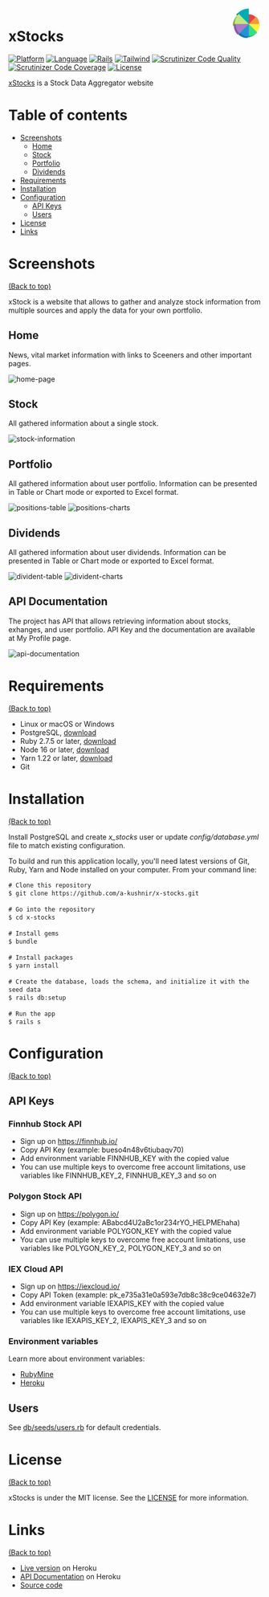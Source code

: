 <a href="http://x-stocks.herokuapp.com/">
    <img src="https://raw.githubusercontent.com/a-kushnir/x-stocks/main/app/assets/images/favicon/favicon.svg" alt="xStocks logo" title="xStocks" align="right" height="60" />
</a>

# xStocks

[![Platform](https://img.shields.io/badge/platform-windows%20%7C%20macos%20%7C%20linux-blue)](https://img.shields.io/badge/platform-windows%20%7C%20macos%20%7C%20linux-blue)
[![Language](https://img.shields.io/badge/language-ruby-orange)](https://img.shields.io/badge/language-ruby-orange)
[![Rails](https://img.shields.io/gem/v/rails?label=rails)](https://img.shields.io/gem/v/rails?label=rails)
[![Tailwind](https://img.shields.io/github/package-json/dependency-version/a-kushnir/x-stocks/tailwindcss?label=tailwind)](https://img.shields.io/github/package-json/dependency-version/a-kushnir/x-stocks/tailwindcss?label=tailwind)
[![Scrutinizer Code Quality](https://img.shields.io/scrutinizer/quality/g/a-kushnir/x-stocks/main)](https://img.shields.io/scrutinizer/quality/g/a-kushnir/x-stocks/main)
[![Scrutinizer Code Coverage](https://img.shields.io/scrutinizer/coverage/g/a-kushnir/x-stocks/main)](https://img.shields.io/scrutinizer/coverage/g/a-kushnir/x-stocks/main)
[![License](https://img.shields.io/github/license/a-kushnir/x-stocks)](https://img.shields.io/github/license/a-kushnir/x-stocks)

[xStocks](http://x-stocks.herokuapp.com/) is a Stock Data Aggregator website

# Table of contents

- [Screenshots](#screenshots)
    - [Home](#home)
    - [Stock](#stock)
    - [Portfolio](#portfolio)
    - [Dividends](#dividends)
- [Requirements](#requirements)
- [Installation](#installation)
- [Configuration](#configuration)
    - [API Keys](#api-keys)
    - [Users](#users)
- [License](#license)
- [Links](#links)

# Screenshots

[(Back to top)](#table-of-contents)

xStock is a website that allows to gather and analyze stock information from multiple sources and apply the data for your own portfolio.

## Home
News, vital market information with links to Sceeners and other important pages.

![home-page](https://user-images.githubusercontent.com/1454297/179772085-f1a05356-bb7a-435d-afa4-c68b83e0317b.png)

## Stock
All gathered information about a single stock.

![stock-information](https://user-images.githubusercontent.com/1454297/179772438-093d7d4e-693a-4994-96b7-a0423df9b2af.png)

## Portfolio
All gathered information about user portfolio. Information can be presented in Table or Chart mode or exported to Excel format.

![positions-table](https://user-images.githubusercontent.com/1454297/179772654-02b43282-c4b0-4028-a0bb-fb51cfc5bcf1.png)
![positions-charts](https://user-images.githubusercontent.com/1454297/179772917-bcea44d1-aa35-480d-9f69-8a656b897f85.png)

## Dividends
All gathered information about user dividends. Information can be presented in Table or Chart mode or exported to Excel format.

![divident-table](https://user-images.githubusercontent.com/1454297/179773148-9be67d15-484b-4b19-8035-e8cc69b0a551.png)
![divident-charts](https://user-images.githubusercontent.com/1454297/179773205-983cd219-2688-4d64-92cf-6854031ee897.png)

## API Documentation
The project has API that allows retrieving information about stocks, exhanges, and user portfolio. API Key and the documentation are available at My Profile page.

![api-documentation](https://user-images.githubusercontent.com/1454297/109259195-f307e200-77b8-11eb-8a0f-7936b16daecb.png)

# Requirements

[(Back to top)](#table-of-contents)

* Linux or macOS or Windows
* PostgreSQL, [download](https://www.postgresql.org/download/)
* Ruby 2.7.5 or later, [download](https://www.ruby-lang.org/en/downloads/)
* Node 16 or later, [download](https://nodejs.org/en/download/)
* Yarn 1.22 or later, [download](https://classic.yarnpkg.com/en/docs/install/)
* Git

# Installation

[(Back to top)](#table-of-contents)

Install PostgreSQL and create _x_stocks_ user or update _config/database.yml_ file to match existing configuration.

To build and run this application locally, you'll need latest versions of Git, Ruby, Yarn and Node installed on your computer. From your command line:

```
# Clone this repository
$ git clone https://github.com/a-kushnir/x-stocks.git

# Go into the repository
$ cd x-stocks

# Install gems
$ bundle

# Install packages
$ yarn install

# Create the database, loads the schema, and initialize it with the seed data
$ rails db:setup

# Run the app
$ rails s
```

# Configuration

[(Back to top)](#table-of-contents)

## API Keys

### Finnhub Stock API
* Sign up on https://finnhub.io/
* Copy API Key (example: bueso4n48v6tiubaqv70)
* Add environment variable FINNHUB_KEY with the copied value
* You can use multiple keys to overcome free account limitations, use variables like FINNHUB_KEY_2, FINNHUB_KEY_3 and so on

### Polygon Stock API
* Sign up on https://polygon.io/
* Copy API Key (example: ABabcd4U2aBc1or234rYO_HELPMEhaha)
* Add environment variable POLYGON_KEY with the copied value
* You can use multiple keys to overcome free account limitations, use variables like POLYGON_KEY_2, POLYGON_KEY_3 and so on

### IEX Cloud API
* Sign up on https://iexcloud.io/
* Copy API Token (example: pk_e735a31e0a593e7db8c38c9ce04632e7)
* Add environment variable IEXAPIS_KEY with the copied value
* You can use multiple keys to overcome free account limitations, use variables like IEXAPIS_KEY_2, IEXAPIS_KEY_3 and so on

### Environment variables

Learn more about environment variables:
* [RubyMine](https://www.jetbrains.com/help/objc/add-environment-variables-and-program-arguments.html)
* [Heroku](https://devcenter.heroku.com/articles/config-vars)

## Users

See [db/seeds/users.rb](https://github.com/a-kushnir/x-stocks/blob/main/db/seeds/users.rb) for default credentials.

# License

[(Back to top)](#table-of-contents)

xStocks is under the MIT license. See the [LICENSE](https://github.com/a-kushnir/x-stocks/blob/main/LICENSE) for more information.

# Links

[(Back to top)](#table-of-contents)

* [Live version](http://x-stocks.herokuapp.com/) on Heroku
* [API Documentation](http://x-stocks.herokuapp.com/api_docs) on Heroku
* [Source code](https://github.com/a-kushnir/x-stocks)
